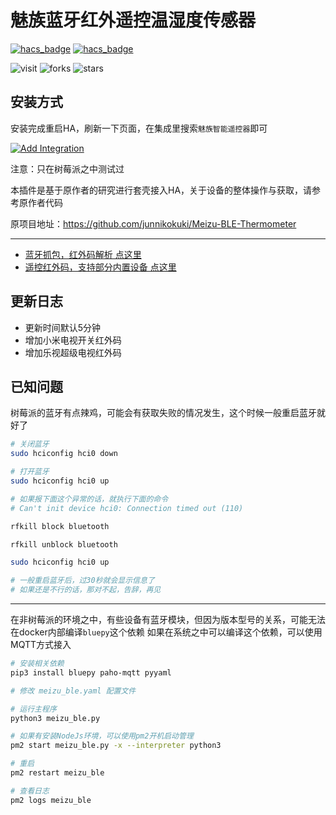 # 魅族蓝牙红外遥控温湿度传感器

[![hacs_badge](https://img.shields.io/badge/Home-Assistant-%23049cdb)](https://www.home-assistant.io/)
[![hacs_badge](https://img.shields.io/badge/HACS-Custom-41BDF5.svg)](https://github.com/hacs/integration)

![visit](https://visitor-badge.glitch.me/badge?page_id=shaonianzhentan.meizu_ble&left_text=visit)
![forks](https://img.shields.io/github/forks/shaonianzhentan/meizu_ble)
![stars](https://img.shields.io/github/stars/shaonianzhentan/meizu_ble)

## 安装方式

安装完成重启HA，刷新一下页面，在集成里搜索`魅族智能遥控器`即可

[![Add Integration](https://my.home-assistant.io/badges/config_flow_start.svg)](https://my.home-assistant.io/redirect/config_flow_start?domain=meizu_ble)

注意：只在树莓派之中测试过

本插件是基于原作者的研究进行套壳接入HA，关于设备的整体操作与获取，请参考原作者代码

原项目地址：https://github.com/junnikokuki/Meizu-BLE-Thermometer

---

- [蓝牙抓包，红外码解析 点这里](./meizu_ir_reader_from_android/)
- [遥控红外码，支持部分内置设备 点这里](./remote/)

## 更新日志

- 更新时间默认5分钟
- 增加小米电视开关红外码
- 增加乐视超级电视红外码

## 已知问题

树莓派的蓝牙有点辣鸡，可能会有获取失败的情况发生，这个时候一般重启蓝牙就好了

```bash
# 关闭蓝牙
sudo hciconfig hci0 down

# 打开蓝牙
sudo hciconfig hci0 up

# 如果报下面这个异常的话，就执行下面的命令
# Can't init device hci0: Connection timed out (110)

rfkill block bluetooth

rfkill unblock bluetooth

sudo hciconfig hci0 up

# 一般重启蓝牙后，过30秒就会显示信息了
# 如果还是不行的话，那对不起，告辞，再见
```

---

在非树莓派的环境之中，有些设备有蓝牙模块，但因为版本型号的关系，可能无法在docker内部编译`bluepy`这个依赖
如果在系统之中可以编译这个依赖，可以使用MQTT方式接入

```bash
# 安装相关依赖
pip3 install bluepy paho-mqtt pyyaml

# 修改 meizu_ble.yaml 配置文件

# 运行主程序
python3 meizu_ble.py


```

```bash
# 如果有安装NodeJs环境，可以使用pm2开机启动管理
pm2 start meizu_ble.py -x --interpreter python3

# 重启
pm2 restart meizu_ble

# 查看日志
pm2 logs meizu_ble

```
